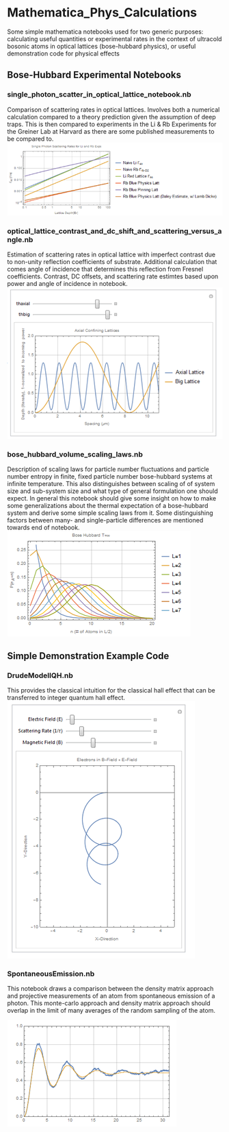 # Mathematica_Phys_Calculations
Some simple mathematica notebooks used for two generic purposes: calculating useful quantities or experimental rates in the context of ultracold bosonic atoms in optical lattices (bose-hubbard physics), or useful demonstration code for physical effects

## Bose-Hubbard Experimental Notebooks

### single_photon_scatter_in_optical_lattice_notebook.nb
Comparison of scattering rates in optical lattices. Involves both a numerical calculation compared to a theory prediction given the assumption of deep traps. This is then compared to experiments in the Li & Rb Experiments for the Greiner Lab at Harvard as there are some published measurements to be compared to.
![Scattering Rate Comparisons](https://github.com/mnrispoli/Mathematica_Phys_Calculations/blob/master/imgs_for_readme/scattering_rate_optical_lattice.PNG)




### optical_lattice_contrast_and_dc_shift_and_scattering_versus_angle.nb
Estimation of scattering rates in optical lattice with imperfect contrast due to non-unity reflection coefficients of substrate. Additional calculation that comes angle of incidence that determines this reflection from Fresnel coefficients. Contrast, DC offsets, and scattering rate estimtes based upon power and angle of incidence in notebook.
![Optical Lattice Angled Input](https://github.com/mnrispoli/Mathematica_Phys_Calculations/blob/master/imgs_for_readme/optical_lattice_angled_input.PNG)




### bose_hubbard_volume_scaling_laws.nb
Description of scaling laws for particle number fluctuations and particle number entropy in finite, fixed particle number bose-hubbard systems at infinite temperature. This also distinguishes between scaling of of system size and sub-system size and what type of general formulation one should expect. In general this notebook should give some insight on how to make some generalizations about the thermal expectation of a bose-hubbard system and derive some simple scaling laws from it. Some distinguishing factors between many- and single-particle differences are mentioned towards end of notebook.
![Bose-Hubbard Atom Number Distribution](https://github.com/mnrispoli/Mathematica_Phys_Calculations/blob/master/imgs_for_readme/bose_hubbar_vol.PNG)



## Simple Demonstration Example Code


### DrudeModelIQH.nb
This provides the classical intuition for the classical hall effect that can be transferred to integer quantum hall effect.
![Drude Model Output](https://github.com/mnrispoli/Mathematica_Phys_Calculations/blob/master/imgs_for_readme/drude_model.PNG)

### SpontaneousEmission.nb
This notebook draws a comparison between the density matrix approach and projective measurements of an atom from spontaneous emission of a photon. This monte-carlo approach and density matrix approach should overlap in the limit of many averages of the random sampling of the atom.

![Spontaneous Emission Monte Carlo Compare](https://github.com/mnrispoli/Mathematica_Phys_Calculations/blob/master/imgs_for_readme/SE_MC.PNG)
